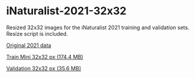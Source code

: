 # iNaturalist-2021-32x32
Resized 32x32 images for the iNaturalist 2021 training and validation sets.  Resize script is included.

[Original 2021 data](https://github.com/visipedia/inat_comp/tree/master/2021#data)

[Train Mini 32x32 px (174.4 MB)](https://www.dropbox.com/scl/fi/kauhvsb2qup1cj10k2bfm/2021_train_mini_32.tar.gz?dl=1)

[Validation 32x32 px (35.6 MB)](https://www.dropbox.com/scl/fi/ovndakmptqbi5qh3ph201/2021_valid_32.tar.gz?dl=1)
